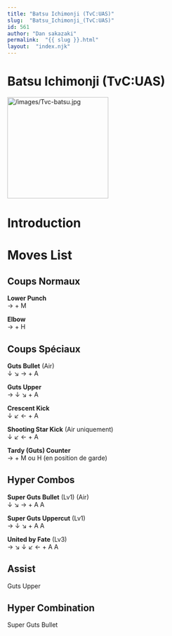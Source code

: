 ```yaml
---
title: "Batsu Ichimonji (TvC:UAS)"
slug:  "Batsu_Ichimonji_(TvC:UAS)"
id: 561
author: "Dan sakazaki"
permalink:  "{{ slug }}.html"
layout:  "index.njk"
---
```


# Batsu Ichimonji (TvC:UAS)

<img src="/images/Tvc-batsu.jpg" title="/images/Tvc-batsu.jpg"
width="230" alt="/images/Tvc-batsu.jpg" />  

# Introduction

# Moves List

## Coups Normaux

**Lower Punch**  
→ + M

**Elbow**  
→ + H

## Coups Spéciaux

**Guts Bullet** (Air)  
↓ ↘ → + A

**Guts Upper**  
→ ↓ ↘ + A

**Crescent Kick**  
↓ ↙ ← + A

**Shooting Star Kick** (Air uniquement)  
↓ ↙ ← + A

**Tardy (Guts) Counter**  
→ + M ou H (en position de garde)

## Hyper Combos

**Super Guts Bullet** (Lv1) (Air)  
↓ ↘ → + A A

**Super Guts Uppercut** (Lv1)  
→ ↓ ↘ + A A

**United by Fate** (Lv3)  
→ ↘ ↓ ↙ ← + A A

## Assist

Guts Upper

## Hyper Combination

Super Guts Bullet
